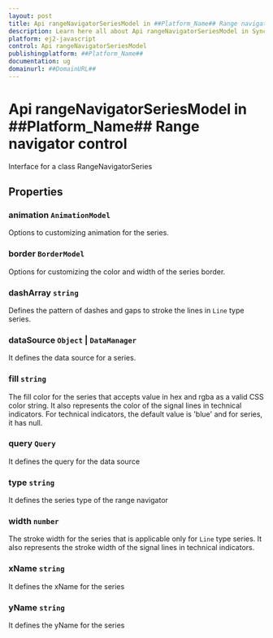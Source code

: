 ```yaml
---
layout: post
title: Api rangeNavigatorSeriesModel in ##Platform_Name## Range navigator control | Syncfusion
description: Learn here all about Api rangeNavigatorSeriesModel in Syncfusion ##Platform_Name## Range navigator control of Syncfusion Essential JS 2 and more.
platform: ej2-javascript
control: Api rangeNavigatorSeriesModel 
publishingplatform: ##Platform_Name##
documentation: ug
domainurl: ##DomainURL##
---
```


# Api rangeNavigatorSeriesModel in ##Platform_Name## Range navigator control

Interface for a class RangeNavigatorSeries

## Properties

### animation `AnimationModel`

Options to customizing animation for the series.

### border `BorderModel`

Options for customizing the color and width of the series border.

### dashArray `string`

Defines the pattern of dashes and gaps to stroke the lines in `Line` type series.

### dataSource `Object` &#124;  `DataManager`

It defines the data source for a series.

### fill `string`

The fill color for the series that accepts value in hex and rgba as a valid CSS color string. It also represents the color of the signal lines in technical indicators. For technical indicators, the default value is 'blue' and for series, it has null.

### query `Query`

It defines the query for the data source

### type `string`

It defines the series type of the range navigator

### width `number`

The stroke width for the series that is applicable only for `Line` type series. It also represents the stroke width of the signal lines in technical indicators.

### xName `string`

It defines the xName for the series

### yName `string`

It defines the yName for the series
